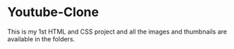 # Youtube-Clone
This is my 1st HTML and CSS project and all the images and thumbnails are available in the folders.
